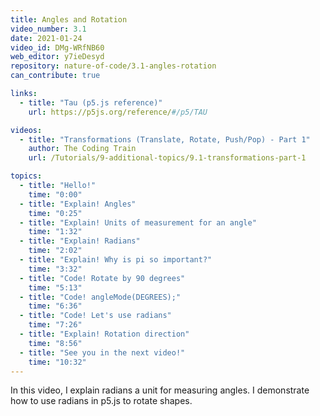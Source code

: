 ```yaml
---
title: Angles and Rotation
video_number: 3.1
date: 2021-01-24
video_id: DMg-WRfNB60
web_editor: y7ieDesyd
repository: nature-of-code/3.1-angles-rotation
can_contribute: true

links:
  - title: "Tau (p5.js reference)"
    url: https://p5js.org/reference/#/p5/TAU

videos:
  - title: "Transformations (Translate, Rotate, Push/Pop) - Part 1"
    author: The Coding Train
    url: /Tutorials/9-additional-topics/9.1-transformations-part-1

topics:
  - title: "Hello!"
    time: "0:00"
  - title: "Explain! Angles"
    time: "0:25"
  - title: "Explain! Units of measurement for an angle"
    time: "1:32"
  - title: "Explain! Radians"
    time: "2:02"
  - title: "Explain! Why is pi so important?"
    time: "3:32"
  - title: "Code! Rotate by 90 degrees"
    time: "5:13"
  - title: "Code! angleMode(DEGREES);"
    time: "6:36"
  - title: "Code! Let's use radians"
    time: "7:26"
  - title: "Explain! Rotation direction"
    time: "8:56"
  - title: "See you in the next video!"
    time: "10:32"
---
```


In this video, I explain radians a unit for measuring angles. I demonstrate how to use radians in p5.js to rotate shapes.
